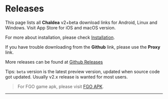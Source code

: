 # Releases

This page lists all **Chaldea** v2+beta download links for Android, Linux and Windows. Visit App Store for iOS and macOS version.

For more about installation, please check [Installation](./installation.md).

If you have trouble downloading from the **Github** link, please use the **Proxy** link.

More releases can be found at [Github Releases](https://github.com/chaldea-center/chaldea/releases)

Tips: `beta` version is the latest preview version, updated when source code got updated. Usually v2.x release is wanted for most users.

> For FGO game apk, please visit [FGO APK](./fgo_apk.md).

<hr/>
<AppRelease/>
